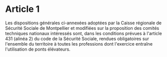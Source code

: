 # Article 1

Les dispositions générales ci-annexées adoptées par la Caisse régionale de Sécurité Sociale de Montpellier et modifiées sur la proposition des comités techniques nationaux intéressés sont, dans les conditions prévues à l'article 431 (alinéa 2) du code de la Sécurité Sociale, rendues obligatoires sur l'ensemble du territoire à toutes les professions dont l'exercice entraîne l'utilisation de ponts élévateurs.
